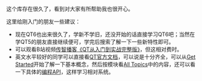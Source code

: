 这个库存在很久了，看到对大家有所帮助我也很开心。

这里给刚入门的朋友一些建议：
* 现在QT6也出来很久了，学新不学旧，还没开始的话直接学习QT6吧；当然在学QT5的朋友直接继续便可，学完后搜索了解一下一些新特性即可。
* 可以观看B站视频[传智播客《QT从入门到实战完整版》](https://www.bilibili.com/video/BV1g4411H78N)，但这相对费时。
* 英文水平较好的同学可以直接看[QT官方文档](https://doc.qt.io/)，可以说是十分齐全，可以从[Get Started](https://doc.qt.io/qt-6/gettingstarted.html)开始了解一下基本概念，然后按模块看[All Topics](https://doc.qt.io/all-topics.html)中的内容，还可以看一下具体的[编程API](https://doc.qt.io/qt-6/reference-overview.html)，这样学习相对系统。